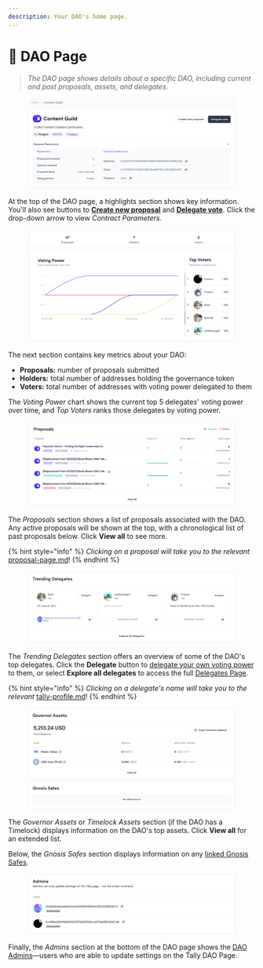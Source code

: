 ```yaml
---
description: Your DAO's home page.
---
```


# 📰 DAO Page

> _The DAO page shows details about a specific DAO, including current and past proposals, assets, and delegates._

<figure><img src="../../.gitbook/assets/CleanShot 2023-02-17 at 09.45.39@2x.png" alt=""><figcaption></figcaption></figure>

At the top of the DAO page, a highlights section shows key information. You'll also see buttons to [**Create new proposal**](../proposals/creating-proposals.md) and [**Delegate vote**](../proposals/delegating-voting-power.md). Click the drop-down arrow to view _Contract Parameters._

<figure><img src="../../.gitbook/assets/CleanShot 2023-02-17 at 09.45.52@2x.png" alt=""><figcaption></figcaption></figure>

The next section contains key metrics about your DAO:

* **Proposals:** number of proposals submitted
* **Holders:** total number of addresses holding the governance token
* **Voters:** total number of addresses with voting power delegated to them

The _Voting Power_ chart shows the current top 5 delegates' voting power over time, and _Top Voters_ ranks those delegates by voting power.

<figure><img src="../../.gitbook/assets/CleanShot 2023-02-17 at 09.46.03@2x.png" alt=""><figcaption></figcaption></figure>

The _Proposals_ section shows a list of proposals associated with the DAO. Any active proposals will be shown at the top, with a chronological list of past proposals below. Click **View all** to see more.

{% hint style="info" %}
_Clicking on a proposal will take you to the relevant_ [proposal-page.md](proposal-page.md "mention")!
{% endhint %}

<figure><img src="../../.gitbook/assets/CleanShot 2023-02-17 at 09.46.28@2x.png" alt=""><figcaption></figcaption></figure>

The _Trending Delegates_ section offers an overview of some of the DAO's top delegates. Click the **Delegate** button to [delegate your own voting power](../proposals/delegating-voting-power.md) to them, or select **Explore all delegates** to access the full [Delegates Page](delegates-page.md).

{% hint style="info" %}
_Clicking on a delegate's name will take you to the relevant_ [tally-profile.md](tally-profile.md "mention")!
{% endhint %}

<figure><img src="../../.gitbook/assets/CleanShot 2023-02-17 at 09.46.39@2x.png" alt=""><figcaption></figcaption></figure>

The _Governor Assets_ or _Timelock Assets_ section (if the DAO has a Timelock) displays information on the DAO's top assets. Click **View all** for an extended list.

Below, the _Gnosis Safes_ section displays information on any [linked Gnosis Safes](../managing-a-dao/gnosis-safe.md).

<figure><img src="../../.gitbook/assets/CleanShot 2023-02-17 at 09.46.56@2x.png" alt=""><figcaption></figcaption></figure>

Finally, the _Admins_ section at the bottom of the DAO page shows the [DAO Admins](../managing-a-dao/dao-admins.md)—users who are able to update settings on the Tally DAO Page.
